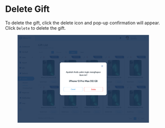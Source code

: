 # Delete Gift

To delete the gift, click the delete icon and pop-up confirmation will appear. Click `Delete` to delete the gift.

<figure><img src="../../../.gitbook/assets/CRM (Loyalty) Gift List_delete conf.png" alt=""><figcaption></figcaption></figure>
